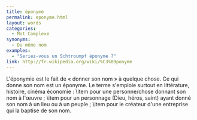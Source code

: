 ```yaml
---
title: éponyme
permalink: eponyme.html
layout: words
categories:
  - Mot Complexe
synonyms:
  - Du même nom
examples:
  - "Seriez-vous un Schtroumpf éponyme ?"
link: http://fr.wikipedia.org/wiki/%C3%89ponyme
---
```


L'éponymie est le fait de « donner son nom » à quelque chose. Ce qui donne son nom est un éponyme.
Le terme s'emploie surtout en littérature, histoire, cinéma économie :
\item pour une personne/chose donnant son nom à l'œuvre ;
\item pour un personnage (Dieu, héros, saint) ayant donné son nom à un lieu ou à un peuple ;
\item pour le créateur d'une entreprise qui la baptise de son nom.
